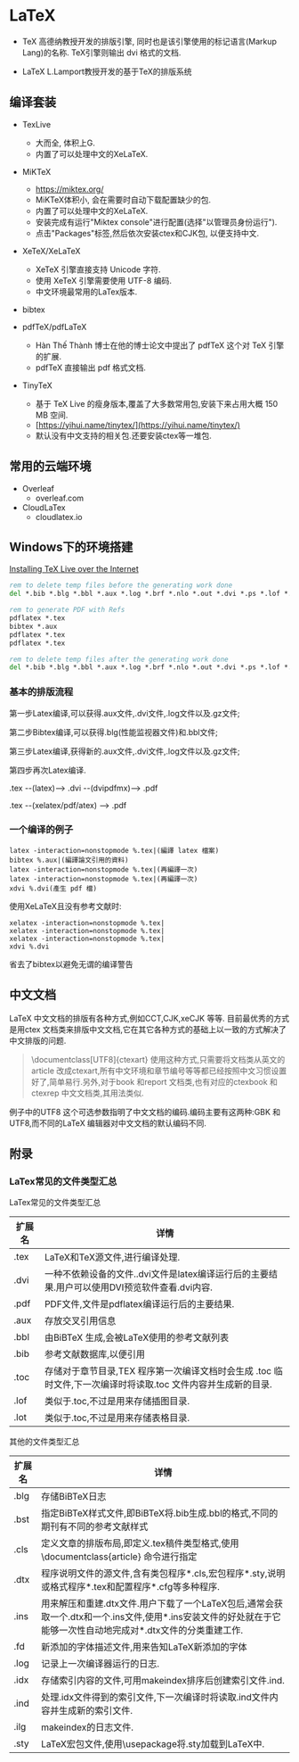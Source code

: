 # LaTeX

- TeX
高德纳教授开发的排版引擎,
同时也是该引擎使用的标记语言(Markup Lang)的名称.
TeX引擎则输出 dvi 格式的文档.

- LaTeX
L.Lamport教授开发的基于TeX的排版系统

## 编译套装

- TexLive
  - 大而全, 体积上G. 
  - 内置了可以处理中文的XeLaTeX.

- MiKTeX
  - https://miktex.org/ 
  - MiKTeX体积小, 会在需要时自动下载配置缺少的包. 
  - 内置了可以处理中文的XeLaTeX.
  - 安装完成有运行"Miktex console"进行配置(选择"以管理员身份运行").
  - 点击"Packages"标签,然后依次安装ctex和CJK包, 以便支持中文.

- XeTeX/XeLaTeX
  - XeTeX 引擎直接支持 Unicode 字符.
  - 使用 XeTeX 引擎需要使用 UTF-8 编码.
  - 中文环境最常用的LaTex版本.

- bibtex

- pdfTeX/pdfLaTeX
  - Hàn Thế Thành 博士在他的博士论文中提出了 pdfTeX 这个对 TeX 引擎的扩展.
  - pdfTeX 直接输出 pdf 格式文档.

- TinyTeX 
  - 基于 TeX Live 的瘦身版本,覆盖了大多数常用包,安装下来占用大概 150 MB 空间.
  - [https://yihui.name/tinytex/](https://yihui.name/tinytex/)
  - 默认没有中文支持的相关包.还要安装ctex等一堆包.

## 常用的云端环境

- Overleaf
  - overleaf.com
- CloudLaTex
  - cloudlatex.io


## Windows下的环境搭建

[Installing TeX Live over the Internet](https://www.tug.org/texlive/acquire-netinstall.html)

```bat
rem to delete temp files before the generating work done
del *.bib *.blg *.bbl *.aux *.log *.brf *.nlo *.out *.dvi *.ps *.lof *.toc *.fls *.fdb_latexmk *.pdfsync *.synctex*.gz *.ind *.ilg *.idx

rem to generate PDF with Refs
pdflatex *.tex
bibtex *.aux
pdflatex *.tex
pdflatex *.tex

rem to delete temp files after the generating work done
del *.bib *.blg *.bbl *.aux *.log *.brf *.nlo *.out *.dvi *.ps *.lof *.toc *.fls *.fdb_latexmk *.pdfsync *.synctex*.gz *.ind *.ilg *.idx
```



### 基本的排版流程
第一步Latex编译,可以获得.aux文件,.dvi文件,.log文件以及.gz文件;

第二步Bibtex编译,可以获得.blg(性能监视器文件)和.bbl文件;

第三步Latex编译,获得新的.aux文件,.dvi文件,.log文件以及.gz文件;

第四步再次Latex编译.

.tex --(latex)--> .dvi --(dvipdfmx)--> .pdf

.tex --(xelatex/pdf/atex) --> .pdf


### 一个编译的例子
```
latex -interaction=nonstopmode %.tex|(編譯 latex 檔案)
bibtex %.aux|(編譯論文引用的資料)
latex -interaction=nonstopmode %.tex|(再編譯一次)
latex -interaction=nonstopmode %.tex|(再編譯一次)
xdvi %.dvi(產生 pdf 檔)
```

使用XeLaTeX且没有参考文献时:
```
xelatex -interaction=nonstopmode %.tex|
xelatex -interaction=nonstopmode %.tex|
xelatex -interaction=nonstopmode %.tex|
xdvi %.dvi
```
省去了bibtex以避免无谓的编译警告

## 中文文档
LaTeX 中文文档的排版有各种方式,例如CCT,CJK,xeCJK 等等.
目前最优秀的方式是用ctex 文档类来排版中文文档,它在其它各种方式的基础上以一致的方式解决了中文排版的问题.
> \documentclass[UTF8]{ctexart}
使用这种方式,只需要将文档类从英文的article 改成ctexart,所有中文环境和章节编号等等都已经按照中文习惯设置好了,简单易行.另外,对于book 和report 文档类,也有对应的ctexbook 和ctexrep 中文文档类,其用法类似.

例子中的UTF8 这个可选参数指明了中文文档的编码.编码主要有这两种:GBK 和UTF8,而不同的LaTeX 编辑器对中文文档的默认编码不同.

## 附录

### LaTex常见的文件类型汇总


LaTex常见的文件类型汇总

| 扩展名 | 详情                                                                                                            |
| ------ | --------------------------------------------------------------------------------------------------------------- |
| .tex   | LaTeX和TeX源文件,进行编译处理.                                                                                |
| .dvi   | 一种不依赖设备的文件..dvi文件是latex编译运行后的主要结果.用户可以使用DVI预览软件查看.dvi内容.                |
| .pdf   | PDF文件,文件是pdflatex编译运行后的主要结果.                                                                   |
| .aux   | 存放交叉引用信息                                                                                                |
| .bbl   | 由BiBTeX 生成,会被LaTeX使用的参考文献列表                                                                      |
| .bib   | 参考文献数据库,以便引用                                                                                        |
| .toc   | 存储对于章节目录,TEX 程序第一次编译文档时会生成 .toc 临时文件,下一次编译时将读取.toc 文件内容并生成新的目录. |
| .lof   | 类似于.toc,不过是用来存储插图目录.                                                                            |
| .lot   | 类似于.toc,不过是用来存储表格目录.                                                                            |

其他的文件类型汇总

| 扩展名 | 详情                                                                                                                                                              |
| ------ | ----------------------------------------------------------------------------------------------------------------------------------------------------------------- |
| .blg   | 存储BiBTeX日志                                                                                                                                                    |
| .bst   | 指定BiBTeX样式文件,即BiBTeX将.bib生成.bbl的格式,不同的期刊有不同的参考文献样式                                                                                  |
| .cls   | 定义文章的排版布局,即定义.tex稿件类型格式,使用\documentclass{article} 命令进行指定                                                                              |
| .dtx   | 程序说明文件的源文件,含有类包程序*.cls,宏包程序*.sty,说明或格式程序*.tex和配置程序*.cfg等多种程序.                                                            |
| .ins   | 用来解压和重建.dtx文件.用户下载了一个LaTeX包后,通常会获取一个.dtx和一个.ins文件,使用*.ins安装文件的好处就在于它能够一次性自动地完成对*.dtx文件的分类重建工作. |
| .fd    | 新添加的字体描述文件,用来告知LaTeX新添加的字体                                                                                                                   |
| .log   | 记录上一次编译器运行的日志.                                                                                                                                      |
| .idx   | 存储索引内容的文件,可用makeindex排序后创建索引文件.ind.                                                                                                         |
| .ind   | 处理.idx文件得到的索引文件,下一次编译时将读取.ind文件内容并生成新的索引文件.                                                                                    |
| .ilg   | makeindex的日志文件.                                                                                                                                             |
| .sty   | LaTeX宏包文件,使用\usepackage将.sty加载到LaTeX中.                                                                                                               |

